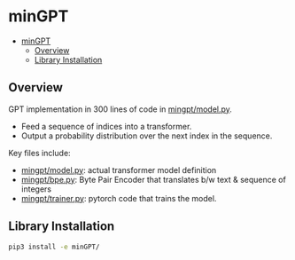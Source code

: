 # minGPT

- [minGPT](#mingpt)
  - [Overview](#overview)
  - [Library Installation](#library-installation)

## Overview

GPT implementation in 300 lines of code in [mingpt/model.py](minGPT/mingpt/model.py).
- Feed a sequence of indices into a transformer.
- Output a probability distribution over the next index in the sequence.

Key files include:
- [mingpt/model.py](minGPT/mingpt/model.py): actual transformer model definition
- [mingpt/bpe.py](minGPT/mingpt/bpe.py): Byte Pair Encoder that translates b/w text & sequence of integers
- [mingpt/trainer.py](minGPT/mingpt/trainer.py): pytorch code that trains the model.

## Library Installation

```bash
pip3 install -e minGPT/
```
